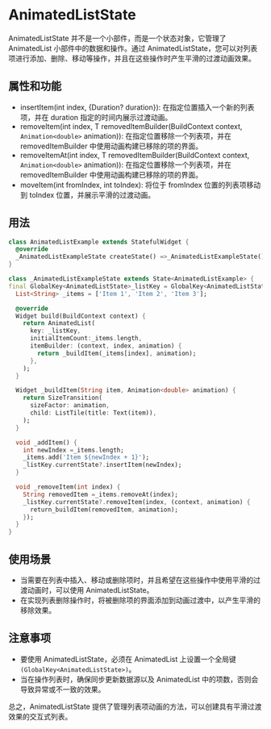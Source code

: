 # AnimatedListState

AnimatedListState 并不是一个小部件，而是一个状态对象，它管理了 AnimatedList 小部件中的数据和操作。通过 AnimatedListState，您可以对列表项进行添加、删除、移动等操作，并且在这些操作时产生平滑的过渡动画效果。

## 属性和功能

- insertItem(int index, {Duration? duration}): 在指定位置插入一个新的列表项，并在 duration 指定的时间内展示过渡动画。
- removeItem(int index, T removedItemBuilder(BuildContext context, `Animation<double>` animation)): 在指定位置移除一个列表项，并在 removedItemBuilder 中使用动画构建已移除的项的界面。
- removeItemAt(int index, T removedItemBuilder(BuildContext context, `Animation<double>` animation)): 在指定位置移除一个列表项，并在 removedItemBuilder 中使用动画构建已移除的项的界面。
- moveItem(int fromIndex, int toIndex): 将位于 fromIndex 位置的列表项移动到 toIndex 位置，并展示平滑的过渡动画。

## 用法

```dart
class AnimatedListExample extends StatefulWidget {
  @override
  _AnimatedListExampleState createState() =>_AnimatedListExampleState();
}

class _AnimatedListExampleState extends State<AnimatedListExample> {
final GlobalKey<AnimatedListState>_listKey = GlobalKey<AnimatedListState>();
  List<String> _items = ['Item 1', 'Item 2', 'Item 3'];

  @override
  Widget build(BuildContext context) {
    return AnimatedList(
      key: _listKey,
      initialItemCount:_items.length,
      itemBuilder: (context, index, animation) {
        return _buildItem(_items[index], animation);
      },
    );
  }

  Widget _buildItem(String item, Animation<double> animation) {
    return SizeTransition(
      sizeFactor: animation,
      child: ListTile(title: Text(item)),
    );
  }

  void _addItem() {
    int newIndex =_items.length;
    _items.add('Item ${newIndex + 1}');
    _listKey.currentState?.insertItem(newIndex);
  }

  void _removeItem(int index) {
    String removedItem =_items.removeAt(index);
    _listKey.currentState?.removeItem(index, (context, animation) {
      return_buildItem(removedItem, animation);
    });
  }
}
```

## 使用场景

- 当需要在列表中插入、移动或删除项时，并且希望在这些操作中使用平滑的过渡动画时，可以使用 AnimatedListState。
- 在实现列表删除操作时，将被删除项的界面添加到动画过渡中，以产生平滑的移除效果。

## 注意事项

- 要使用 AnimatedListState，必须在 AnimatedList 上设置一个全局键 `(GlobalKey<AnimatedListState>)`。
- 当在操作列表时，确保同步更新数据源以及 AnimatedList 中的项数，否则会导致异常或不一致的效果。

总之，AnimatedListState 提供了管理列表项动画的方法，可以创建具有平滑过渡效果的交互式列表。

